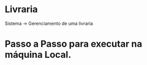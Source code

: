 # Livraria
Sistema -> Gerenciamento de uma livraria
# Passo a Passo para executar na máquina Local.
